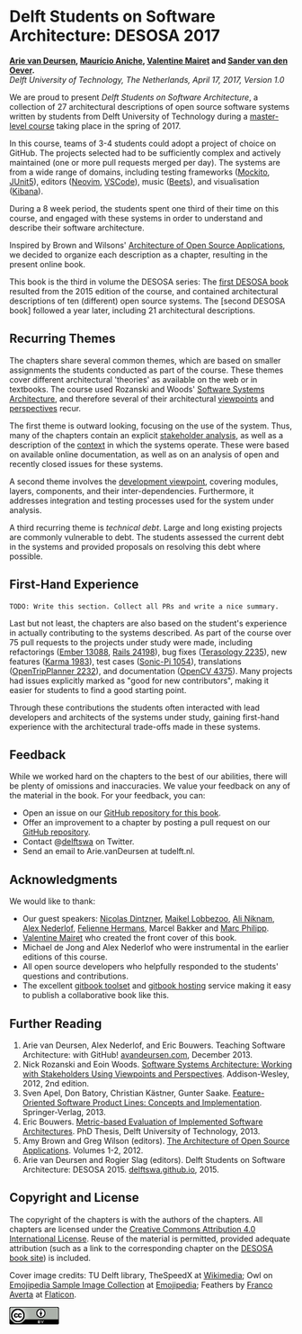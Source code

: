 # Delft Students on Software Architecture: DESOSA 2017


**[Arie van Deursen], [Maurício Aniche], [Valentine Mairet] and [Sander van den Oever].**<br/>
*Delft University of Technology, The Netherlands, April 17, 2017, Version 1.0*

[arie van deursen]: https://avandeursen.com
[maurício aniche]: https://github.com/mauricioaniche
[Valentine Mairet]: https://github.com/valmai
[Sander van den Oever]: https://github.com/sandervdo

We are proud to present
_Delft Students on Software Architecture_, a collection of 27 architectural descriptions of open source software systems written by students from Delft University of Technology during a [master-level course][in4315] taking place in the spring of 2017.

[in4315]: http://www.studiegids.tudelft.nl/a101_displayCourse.do?course_id=38330

In this course, teams of 3-4 students could adopt a project of choice on GitHub. 
The projects selected had to be sufficiently complex and actively maintained (one or more pull requests merged per day). 
The systems are from a wide range of domains, including testing frameworks ([Mockito], [JUnit5]), editors ([Neovim], [VSCode]), music ([Beets]), and visualisation ([Kibana]).

[mockito]: http://site.mockito.org/
[junit5]: http://junit.org/junit5/
[neovim]: https://neovim.io/
[vscode]: https://code.visualstudio.com/
[beets]: http://beets.io/
[kibana]: https://www.elastic.co/products/kibana

During a 8 week period, the students spent one third of their time on this course, and engaged with these systems in order to understand and describe their software architecture.

Inspired by Brown and Wilsons' [Architecture of Open Source Applications][aosa], we decided to organize each description as a chapter, resulting in the present online book.

This book is the third in volume the DESOSA series: The [first DESOSA book][desosa2015] resulted from the 2015 edition of the course, and contained architectural descriptions of ten (different) open source systems. 
The [second DESOSA book] followed a year later, including 21 architectural descriptions.

[desosa2015]: https://delftswa.github.io/
[desosa2016]: https://delftswa.gitbooks.io/desosa2016/

## Recurring Themes

The chapters share several common themes, which are based on smaller assignments the students conducted as part of the course. 
These themes cover different architectural 'theories' as available on the web or in textbooks. 
The course used  Rozanski and Woods' [Software Systems Architecture][rw], and therefore several of their architectural [viewpoints] and [perspectives] recur.

[viewpoints]: http://www.viewpoints-and-perspectives.info/home/viewpoints/
[perspectives]: http://www.viewpoints-and-perspectives.info/home/perspectives/

The first theme is outward looking, focusing on the use of the system. 
Thus, many of the chapters contain an explicit [stakeholder analysis], as well as a description of the [context] in which the systems operate. 
These were based on available online documentation, as well as on an analysis of open and recently closed issues for these systems.

[context]: http://www.viewpoints-and-perspectives.info/home/viewpoints/context/
[stakeholder analysis]: http://www.mindtools.com/pages/article/newPPM_07.htm

A second theme involves the [development viewpoint][development], covering modules, layers, components, and their inter-dependencies. 
Furthermore, it addresses integration and testing processes used for the system under analysis.

[development]: http://www.viewpoints-and-perspectives.info/home/viewpoints/

A third recurring theme is _technical debt_. Large and long existing projects are commonly vulnerable to debt.
The students assessed the current debt in the systems and provided proposals on resolving this debt where possible.

## First-Hand Experience

```
TODO: Write this section. Collect all PRs and write a nice summary.
```

Last but not least, the chapters are also based on the student's experience in actually contributing to the systems described. 
As part of the course over 75 pull requests to the projects under study were made, including refactorings ([Ember 13088], [Rails 24198]), bug fixes ([Terasology 2235]), new features ([Karma 1983]), test cases ([Sonic-Pi 1054]), translations ([OpenTripPlanner 2232]), and documentation ([OpenCV 4375]).
Many projects had issues explicitly marked as "good for new contributors", making it easier for students to find a good starting point.

[Karma 1983]: https://github.com/karma-runner/karma/pull/1983
[Ember 13088]: https://github.com/emberjs/ember.js/issues/13088
[Terasology 2235]: https://github.com/MovingBlocks/Terasology/pull/2235
[Rails 24198]: https://github.com/rails/rails/pull/24198
[Sonic-Pi 1054]: https://github.com/samaaron/sonic-pi/pull/1054
[OpenCV 4375]: https://github.com/Itseez/opencv/issues/4375
[OpenTripPlanner 2232]: https://github.com/opentripplanner/OpenTripPlanner/pull/2232

Through these contributions the students often interacted with lead developers and architects of the systems under study, gaining first-hand experience with the architectural trade-offs made in these systems.

## Feedback

While we worked hard on the chapters to the best of our abilities, there will be plenty of omissions and inaccuracies.
We value your feedback on any of the material in the book. For your feedback, you can:

* Open an issue on our [GitHub repository for this book][dswa.io].
* Offer an improvement to a chapter by posting a pull request on our [GitHub repository][dswa.io].
* Contact @[delftswa][dswa.tw] on Twitter.
* Send an email to Arie.vanDeursen at tudelft.nl.

[dswa.io]: https://github.com/delftswa2017/desosa2017
[dswa.tw]: https://twitter.com/delftswa


## Acknowledgments

We would like to thank:

* Our guest speakers: [Nicolas Dintzner], [Maikel Lobbezoo], [Ali Niknam], [Alex Nederlof], [Felienne Hermans], Marcel Bakker and [Marc Philipp].
* [Valentine Mairet] who created the front cover of this book.
* Michael de Jong and Alex Nederlof who were instrumental in the earlier editions of this course.
* All open source developers who helpfully responded to the students' questions and contributions.
* The excellent [gitbook toolset] and [gitbook hosting] service making it easy to publish a collaborative book like this.

[gitbook toolset]: https://github.com/GitbookIO/gitbook-cli
[gitbook hosting]: https://www.gitbook.com/

[Maikel Lobbezoo]: https://www.linkedin.com/in/maikellobbezoo/
[Nicolas Dintzner]: http://swerl.tudelft.nl/bin/view/NicolasDintzner/WebHome
[Valentine Mairet]: https://github.com/valmai
[Ali Niknam]: https://www.linkedin.com/in/ali-niknam-50253913/
[Alex Nederlof]: http://alex.nederlof.com/
[Felienne Hermans]: https://github.com/felienne
[Marc Philipp]: http://www.marcphilipp.de/

## Further Reading

1. Arie van Deursen, Alex Nederlof, and Eric Bouwers. Teaching Software Architecture: with GitHub! [avandeursen.com][teaching-swa], December 2013.
2. Nick Rozanski and Eoin Woods. [Software Systems Architecture: Working with Stakeholders Using Viewpoints and Perspectives][rw]. Addison-Wesley, 2012, 2nd edition.
3. Sven Apel, Don Batory, Christian Kästner, Gunter Saake. [Feature-Oriented Software Product Lines: Concepts and Implementation][fospl]. Springer-Verlag, 2013.
4. Eric Bouwers. [Metric-based Evaluation of Implemented Software Architectures][bouwers]. PhD Thesis, Delft University of Technology, 2013.
5. Amy Brown and Greg Wilson (editors). [The Architecture of Open Source Applications][aosa]. Volumes 1-2, 2012.
6. Arie van Deursen and Rogier Slag (editors). Delft Students on Software Architecture: DESOSA 2015. [delftswa.github.io][desosa2015], 2015.

[teaching-swa]: http://avandeursen.com/2013/12/30/teaching-software-architecture-with-github/
[rw]: http://www.viewpoints-and-perspectives.info/
[aosa]: http://aosabook.org/
[fospl]: http://link.springer.com/book/10.1007/978-3-642-37521-7
[bouwers]: http://repository.tudelft.nl/view/ir/uuid:6b65c5f5-398c-4a41-8806-31c638b1891c/


## Copyright and License

The copyright of the chapters is with the authors of the chapters. All chapters are licensed under the [Creative Commons Attribution 4.0 International License][cc-by].
Reuse of the material is permitted, provided adequate attribution (such as a link to the corresponding chapter on the [DESOSA book site][desosa]) is included.

Cover image credits: 
TU Delft library, TheSpeedX at [Wikimedia](https://commons.wikimedia.org/wiki/File:Library_TUDelft.jpg); 
Owl on [Emojipedia Sample Image Collection](http://emojipedia.org/emojipedia/sample-images) at [Emojipedia](http://emojipedia.org/emojipedia/sample-images/owl);
Feathers by [Franco Averta](http://www.flaticon.com/authors/franco-averta) at [Flaticon](http://flaticon.com).


[![Creative Commons](img/cc-by.png)][cc-by]

[cc-by]: http://creativecommons.org/licenses/by/4.0/
[desosa]: https://www.gitbook.com/book/delftswa/desosa2016/details
